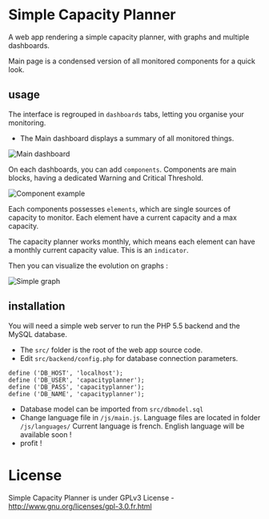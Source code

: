 # Simple Capacity Planner

A web app rendering a simple capacity planner, with graphs and multiple dashboards.

Main page is a condensed version of all monitored components for a quick look.

## usage 


The interface is regrouped in ```dashboards``` tabs, letting you organise your monitoring.
- The Main dashboard displays a summary of all monitored things.

![Main dashboard](http://img15.hostingpics.net/pics/647030placeit.jpg "Main dashboard")

On each dashboards, you can add ```components```. Components are main blocks, having a dedicated Warning and Critical Threshold.

![Component example](http://img15.hostingpics.net/pics/407493741.png "Component example")

Each components possesses ```elements```, which are single sources of capacity to monitor. Each element have a current capacity and a max capacity.

The capacity planner works monthly, which means each element can have a monthly current capacity value. This is an ```indicator```.

Then you can visualize the evolution on graphs :

![Simple graph](http://img15.hostingpics.net/pics/589640262.png "Simple graph")



## installation

You will need a simple web server to run the PHP 5.5 backend and the MySQL database.

 - The ```src/``` folder is the root of the web app source code. 
 - Edit ```src/backend/config.php``` for database connection parameters.
```
define ('DB_HOST', 'localhost');
define ('DB_USER', 'capacityplanner');
define ('DB_PASS', 'capacityplanner');
define ('DB_NAME', 'capacityplanner');
```
 - Database model can be imported from ```src/dbmodel.sql```
 - Change language file in ```/js/main.js```.
Language files are located in folder ```/js/languages/```
Current language is french. English language will be available soon !
- profit !

# License

Simple Capacity Planner is under GPLv3 License - http://www.gnu.org/licenses/gpl-3.0.fr.html
